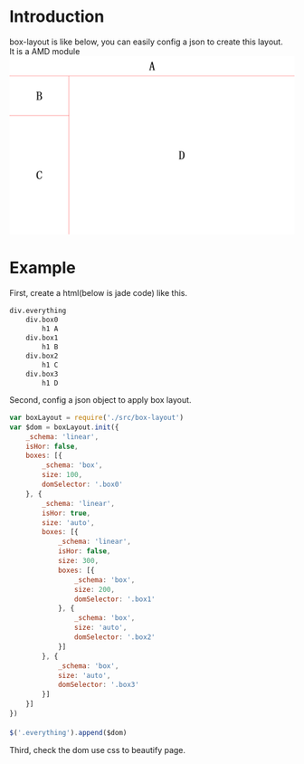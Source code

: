 # Introduction
box-layout is like below, you can easily config a json to create this layout.    
It is a AMD module
![ ](doc/basic.png)

# Example
First, create a html(below is jade code) like this.

```jade
div.everything
	div.box0
    	h1 A
    div.box1
        h1 B
    div.box2
        h1 C
    div.box3
        h1 D
```
Second, config a json object to apply box layout.

```javascript
var boxLayout = require('./src/box-layout')
var $dom = boxLayout.init({
	_schema: 'linear',
	isHor: false,
	boxes: [{
		_schema: 'box',
		size: 100,
		domSelector: '.box0'
	}, {
		_schema: 'linear',
		isHor: true,
		size: 'auto',
		boxes: [{
			_schema: 'linear',
			isHor: false,
			size: 300,
			boxes: [{
				_schema: 'box',
				size: 200,
				domSelector: '.box1'
			}, {
				_schema: 'box',
				size: 'auto',
				domSelector: '.box2'
			}]
		}, {
			_schema: 'box',
			size: 'auto',
			domSelector: '.box3'
		}]
	}]
})

$('.everything').append($dom)
```

Third, check the dom use css to beautify page.